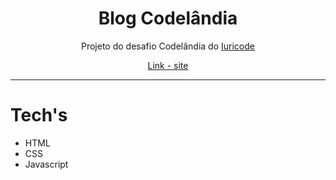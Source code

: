 <div align="center">
    <h1>Blog Codelândia</h1>
    <p>Projeto do desafio Codelândia do <a href="https://instagram.com/iuricode" target="_blank">Iuricode</a></p>
    <a href="https://user-kbite.github.io/codelandia" target="_blank">Link - site</a>
</div>

---

<h1>Tech's</h1>
    <ul>
        <li>HTML</li>
        <li>CSS</li>
        <li>Javascript</li>
    </ul>
